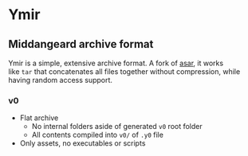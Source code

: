 # Ymir

## Middangeard archive format

Ymir is a simple, extensive archive format.
A fork of [asar](https://github.com/electron/asar), it works like `tar` that concatenates all files together without compression, while having random access support.

### v0
- Flat archive
	- No internal folders aside of generated `v0` root folder
	- All contents compiled into `v0/` of `.y0` file 
- Only assets, no executables or scripts

